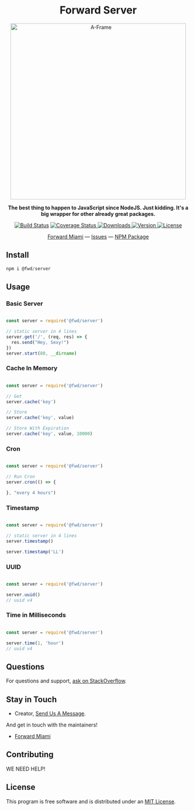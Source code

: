 <h1 align="center">Forward Server</h1>

<p align="center"><a href="https://aframe.io" target="_blank"><img width="480" alt="A-Frame" src="https://images.unsplash.com/photo-1558494949-ef010cbdcc31?ixlib=rb-1.2.1&ixid=eyJhcHBfaWQiOjEyMDd9&auto=format&fit=crop&w=2391&q=80"></a></p>

<p align="center"><b>The best thing to happen to JavaScript since NodeJS. Just kidding. It's a big wrapper for other already great packages.</b></p>

<p align="center">
  <a href="https://travis-ci.org/aframevr/aframe"><img src="https://img.shields.io/travis/aframevr/aframe.svg?style=flat-square" alt="Build Status"></a>
  <a href="https://codecov.io/gh/aframevr/aframe">
    <img src="https://codecov.io/gh/aframevr/aframe/branch/master/graph/badge.svg" alt="Coverage Status">
  </a>
  <a href="https://npmjs.org/package/aframe">
    <img src="https://img.shields.io/npm/dt/aframe.svg?style=flat-square" alt="Downloads">
  </a>
  <a href="https://npmjs.org/package/aframe">
    <img src="https://img.shields.io/npm/v/aframe.svg?style=flat-square" alt="Version">
  </a>
  <a href="https://npmjs.com/package/aframe">
    <img src="https://img.shields.io/npm/l/aframe.svg?style=flat-square" alt="License"></a>
  </a>
</p>

<div align="center">
  <a href="https://forward.miami">Forward Miami</a>
  &mdash;
  <a href="https://github.com/fwdmiami/server/issues">Issues</a>
  &mdash;
  <a href="https://www.npmjs.com/package/@fwd/server">NPM Package</a>
</div>

## Install

```javascript
npm i @fwd/server
```


## Usage

### Basic Server

```javascript

const server = require('@fwd/server')

// static server in 4 lines
server.get('/', (req, res) => {
  res.send("Hey, Sexy!")
})
server.start(80, __dirname)


```

### Cache In Memory

```javascript

const server = require('@fwd/server')

// Get
server.cache('key')

// Store
server.cache('key', value)

// Store With Expiration
server.cache('key', value, 10000)

```

### Cron

```javascript

const server = require('@fwd/server')

// Run Cron
server.cron(() => {

}, "every 4 hours")

```

### Timestamp

```javascript

const server = require('@fwd/server')

// static server in 4 lines
server.timestamp()

server.timestamp('LL')

```


### UUID

```javascript

const server = require('@fwd/server')

server.uuid()
// uuid v4

```

### Time in Milliseconds

```javascript

const server = require('@fwd/server')

server.time(1, 'hour')
// uuid v4

```

## Questions

For questions and support, [ask on StackOverflow](https://stackoverflow.com/questions/ask/?tags=fwd-server).

## Stay in Touch

- Creator, [Send Us A Message](https://forward.miami).

And get in touch with the maintainers!

- [Forward Miami](hello@forward.miami)

## Contributing

WE NEED HELP!

## License

This program is free software and is distributed under an [MIT License](LICENSE).